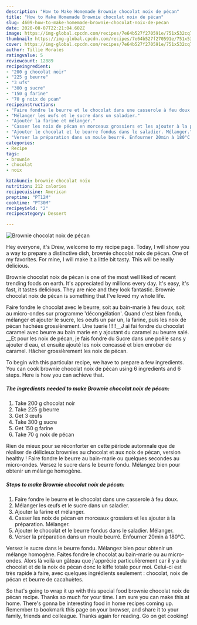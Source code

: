 ```yaml
---
description: "How to Make Homemade Brownie chocolat noix de pécan"
title: "How to Make Homemade Brownie chocolat noix de pécan"
slug: 4609-how-to-make-homemade-brownie-chocolat-noix-de-pecan
date: 2020-08-07T22:21:04.602Z
image: https://img-global.cpcdn.com/recipes/7e64b527f270591e/751x532cq70/brownie-chocolat-noix-de-pecan-photo-principale-de-la-recette.jpg
thumbnail: https://img-global.cpcdn.com/recipes/7e64b527f270591e/751x532cq70/brownie-chocolat-noix-de-pecan-photo-principale-de-la-recette.jpg
cover: https://img-global.cpcdn.com/recipes/7e64b527f270591e/751x532cq70/brownie-chocolat-noix-de-pecan-photo-principale-de-la-recette.jpg
author: Tillie Morales
ratingvalue: 5
reviewcount: 12889
recipeingredient:
- "200 g chocolat noir"
- "225 g beurre"
- "3 ufs"
- "300 g sucre"
- "150 g farine"
- "70 g noix de pcan"
recipeinstructions:
- "Faire fondre le beurre et le chocolat dans une casserole à feu doux."
- "Mélanger les œufs et le sucre dans un saladier."
- "Ajouter la farine et mélanger."
- "Casser les noix de pécan en morceaux grossiers et les ajouter à la préparation. Mélanger."
- "Ajouter le chocolat et le beurre fondus dans le saladier. Mélanger."
- "Verser la préparation dans un moule beurré. Enfourner 20min à 180°C."
categories:
- Recipe
tags:
- brownie
- chocolat
- noix

katakunci: brownie chocolat noix 
nutrition: 212 calories
recipecuisine: American
preptime: "PT12M"
cooktime: "PT30M"
recipeyield: "2"
recipecategory: Dessert

---
```



![Brownie chocolat noix de pécan](https://img-global.cpcdn.com/recipes/7e64b527f270591e/751x532cq70/brownie-chocolat-noix-de-pecan-photo-principale-de-la-recette.jpg)

Hey everyone, it's Drew, welcome to my recipe page. Today, I will show you a way to prepare a distinctive dish, brownie chocolat noix de pécan. One of my favorites. For mine, I will make it a little bit tasty. This will be really delicious.

Brownie chocolat noix de pécan is one of the most well liked of recent trending foods on earth. It's appreciated by millions every day. It's easy, it's fast, it tastes delicious. They are nice and they look fantastic. Brownie chocolat noix de pécan is something that I've loved my whole life.

Faire fondre le chocolat avec le beurre, soit au bain-marie à feu doux, soit au micro-ondes sur programme &#39;décongélation&#39;. Quand c&#39;est bien fondu, mélanger et ajouter le sucre, les oeufs un par un, la farine, puis les noix de pécan hachées grossièrement. Une tuerie !!!!!__J ai fai fondre du chocolat caramel avec beurre au bain marie en y ajoutant du caramel au beurre salé. __Et pour les noix de pécan, je fais fondre du Sucre dans une poêle sans y ajouter d eau, et ensuite ajouté les noix concassé et bien enrober de caramel. Hâcher grossièrement les noix de pécan.


To begin with this particular recipe, we have to prepare a few ingredients. You can cook brownie chocolat noix de pécan using 6 ingredients and 6 steps. Here is how you can achieve that.

<!--inarticleads1-->

##### The ingredients needed to make Brownie chocolat noix de pécan:

1. Take 200 g chocolat noir
1. Take 225 g beurre
1. Get 3 œufs
1. Take 300 g sucre
1. Get 150 g farine
1. Take 70 g noix de pécan


Rien de mieux pour se réconforter en cette période automnale que de réaliser de délicieux brownies au chocolat et aux noix de pécan, version healthy ! Faire fondre le beurre au bain-marie ou quelques secondes au micro-ondes. Versez le sucre dans le beurre fondu. Mélangez bien pour obtenir un mélange homogène. 

<!--inarticleads2-->

##### Steps to make Brownie chocolat noix de pécan:

1. Faire fondre le beurre et le chocolat dans une casserole à feu doux.
1. Mélanger les œufs et le sucre dans un saladier.
1. Ajouter la farine et mélanger.
1. Casser les noix de pécan en morceaux grossiers et les ajouter à la préparation. Mélanger.
1. Ajouter le chocolat et le beurre fondus dans le saladier. Mélanger.
1. Verser la préparation dans un moule beurré. Enfourner 20min à 180°C.


Versez le sucre dans le beurre fondu. Mélangez bien pour obtenir un mélange homogène. Faites fondre le chocolat au bain-marie ou au micro-ondes. Alors là voilà un gâteau que j&#39;apprécie particulièrement car il y a du chocolat et de la noix de pécan donc le kiffe totale pour moi. Celui-ci est très rapide à faire, avec quelques ingrédients seulement : chocolat, noix de pécan et beurre de cacahuètes. 

So that's going to wrap it up with this special food brownie chocolat noix de pécan recipe. Thanks so much for your time. I am sure you can make this at home. There's gonna be interesting food in home recipes coming up. Remember to bookmark this page on your browser, and share it to your family, friends and colleague. Thanks again for reading. Go on get cooking!
